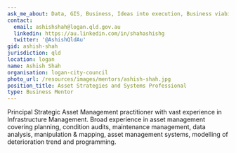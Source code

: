 ```yaml
---
ask_me_about: Data, GIS, Business, Ideas into execution, Business viability, validation of scope/ideas
contact:
  email: ashishshah@logan.qld.gov.au
  linkedin: https://au.linkedin.com/in/shahashishg
  twitter: '@AshishQldAu'
gid: ashish-shah
jurisdiction: qld
location: logan
name: Ashish Shah
organisation: logan-city-council
photo_url: /resources/images/mentors/ashish-shah.jpg
position_title: Asset Strategies and Systems Professional
type: Business Mentor
---
```


Principal Strategic Asset Management practitioner with vast experience in Infrastructure Management. Broad experience in asset management covering planning, condition audits, maintenance management, data analysis, manipulation & mapping, asset management systems, modelling of deterioration trend and programming.